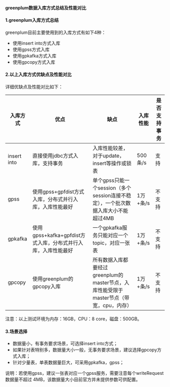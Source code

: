 #### greenplum数据入库方式总结及性能对比

#### 1.greenplum入库方式总结

greenplum目前主要使用到的入库方式有如下4种：

- 使用insert into方式入库
- 使用gpss方式入库
- 使用gpkafka方式入库
- 使用gpcopy方式入库

#### 2.以上入库方式优缺点及性能对比

详细优缺点及性能对比如下：

| 入库方式    | 优点                                                         | 缺点                                                         | 入库性能 | 是否支持事务 |
| ----------- | ------------------------------------------------------------ | ------------------------------------------------------------ | -------- | ------------ |
| insert into | 直接使用jdbc方式入库，支持事务                               | 入库性能较差，对于update，insert等操作或锁表                 | 500条/s  | 支持         |
| gpss        | 使用gpss+gpfdist方式入库，分布式并行入库，入库性能最好       | 单个gpss只能一个session（多个session连接不稳定），一个批次数据入库大小不能超过4MB | 1万+条/s | 不支持       |
| gpkafka     | 使用gpss+kafka+gpfdist方式入库，分布式并行入库，入库性能最好 | 一个gpkafka服务只能对应一个topic，对应一张表                 | 1万+条/s | 不支持       |
| gpcopy      | 使用greenplum的gpcopy入库                                    | 所有数据入库都要经过greenplum的master节点，入库性能受限于master节点（带宽，cpu，内存） | 1万+条/s | 不支持       |

注意：以上测试环境为内存：16GB，CPU：8 core，磁盘：500GB。

#### 3.场景选择

- 数据量小，有事务要求场景，可选择insert into方式；
- 如果针对表特别多，数据量大小一般，无事务要求场景，建议选择gpcopy方式入库；
- 针对少量表，单表数据量巨大，可采用gpkafka，gpss；

说明：若使用gpss，建议一张表对应一个gpss服务，需要注意每个writeRequest数据量不超过 4MB，该数据量大小目前官方并未提供参数可供配置。